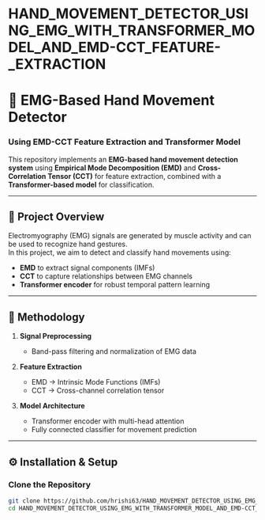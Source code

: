 # HAND_MOVEMENT_DETECTOR_USING_EMG_WITH_TRANSFORMER_MODEL_AND_EMD-CCT_FEATURE-_EXTRACTION


# 🦾 EMG-Based Hand Movement Detector  
### Using EMD-CCT Feature Extraction and Transformer Model

This repository implements an **EMG-based hand movement detection system** using **Empirical Mode Decomposition (EMD)** and **Cross-Correlation Tensor (CCT)** for feature extraction, combined with a **Transformer-based model** for classification.

---

## 🚀 Project Overview

Electromyography (EMG) signals are generated by muscle activity and can be used to recognize hand gestures.  
In this project, we aim to detect and classify hand movements using:
- **EMD** to extract signal components (IMFs)
- **CCT** to capture relationships between EMG channels
- **Transformer encoder** for robust temporal pattern learning

---

## 🧠 Methodology

1. **Signal Preprocessing**
   - Band-pass filtering and normalization of EMG data

2. **Feature Extraction**
   - EMD → Intrinsic Mode Functions (IMFs)
   - CCT → Cross-channel correlation tensor

3. **Model Architecture**
   - Transformer encoder with multi-head attention
   - Fully connected classifier for movement prediction

---

## ⚙️ Installation & Setup

### Clone the Repository
```bash
git clone https://github.com/hrishi63/HAND_MOVEMENT_DETECTOR_USING_EMG_WITH_TRANSFORMER_MODEL_AND_EMD-CCT_FEATURE-_EXTRACTION.git
cd HAND_MOVEMENT_DETECTOR_USING_EMG_WITH_TRANSFORMER_MODEL_AND_EMD-CCT_FEATURE-_EXTRACTION
